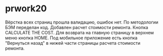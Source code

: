 # prwork20
Вёрстка всех страниц прошла валидацию, ошибок нет.
По методологии БЭМ переделан код.
Добавлен расчет стоимости ремонта. Кнопка CALCULATE THE COST.
Для возврата на главную страницу в верхнем меню кнопка HOME.
Под мобильное приложение есть кнопка "Вернуться назад" в нижей части страницы расчета стоимости ремонта.
